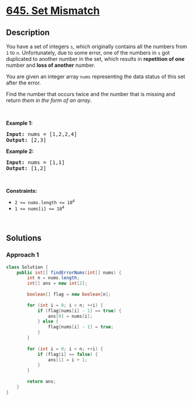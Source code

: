 # [645. Set Mismatch](https://leetcode.com/problems/set-mismatch)

## Description

<p>You have a set of integers <code>s</code>, which originally contains all the numbers from <code>1</code> to <code>n</code>. Unfortunately, due to some error, one of the numbers in <code>s</code> got duplicated to another number in the set, which results in <strong>repetition of one</strong> number and <strong>loss of another</strong> number.</p>

<p>You are given an integer array <code>nums</code> representing the data status of this set after the error.</p>

<p>Find the number that occurs twice and the number that is missing and return <em>them in the form of an array</em>.</p>
<p>&nbsp;</p>

<p><strong class="example">Example 1:</strong></p>
<pre>
<strong>Input:</strong> nums = [1,2,2,4]
<strong>Output:</strong> [2,3]
</pre>

<p><strong class="example">Example 2:</strong></p>
<pre>
<strong>Input:</strong> nums = [1,1]
<strong>Output:</strong> [1,2]
</pre>
<p>&nbsp;</p>

<p><strong>Constraints:</strong></p>
<ul>
    <li><code>2 &lt;= nums.length &lt;= 10<sup>4</sup></code></li>
    <li><code>1 &lt;= nums[i] &lt;= 10<sup>4</sup></code></li>
</ul>
<p>&nbsp;</p>

## Solutions

### **Approach 1**

```java
class Solution {
    public int[] findErrorNums(int[] nums) {
        int n = nums.length;
        int[] ans = new int[2];
        
        boolean[] flag = new boolean[n];
        
        for (int i = 0; i < n; ++i) {
            if (flag[nums[i] - 1] == true) {
                ans[0] = nums[i];
            } else {
                flag[nums[i] - 1] = true;
            }
        }
        
        for (int i = 0; i < n; ++i) {
            if (flag[i] == false) {
                ans[1] = i + 1;
            }
        }
        
        return ans;
    }
}
```
